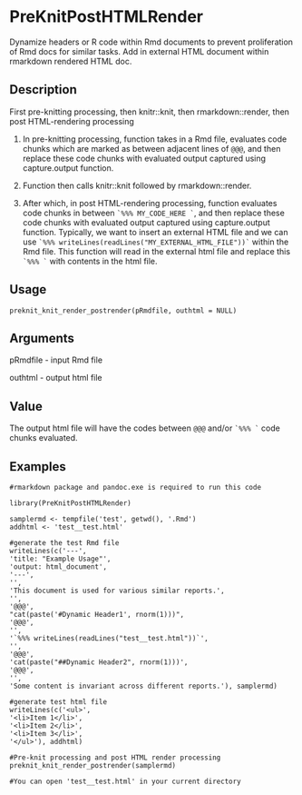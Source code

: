 # PreKnitPostHTMLRender
Dynamize headers or R code within Rmd documents to prevent proliferation of Rmd docs for similar tasks. Add in external HTML document within rmarkdown rendered HTML doc.


## Description
First pre-knitting processing, then knitr::knit, then rmarkdown::render, then post HTML-rendering processing

1) In pre-knitting processing, function takes in a Rmd file, evaluates code chunks which are marked as between adjacent lines of `@@@`, and then replace these code chunks with evaluated output captured using capture.output function.

2) Function then calls knitr::knit followed by rmarkdown::render.

3) After which, in post HTML-rendering processing, function evaluates code chunks in between `` `%%% MY_CODE_HERE ` ``, and then replace these code chunks with evaluated output captured using capture.output function. Typically, we want to insert an external HTML file and we can use `` `%%% writeLines(readLines("MY_EXTERNAL_HTML_FILE"))` `` within the Rmd file. This function will read in the external html file and replace this `` `%%% ` `` with contents in the html file.

## Usage

    preknit_knit_render_postrender(pRmdfile, outhtml = NULL)

## Arguments
pRmdfile	- input Rmd file

outhtml	- output html file

## Value
The output html file will have the codes between `@@@` and/or `` `%%% ` `` code chunks evaluated.

## Examples
    #rmarkdown package and pandoc.exe is required to run this code
    
    library(PreKnitPostHTMLRender)
    
    samplermd <- tempfile('test', getwd(), '.Rmd')
    addhtml <- 'test__test.html'
    
    #generate the test Rmd file
    writeLines(c('---',
    'title: "Example Usage"',
    'output: html_document',
    '---',
    '',
    'This document is used for various similar reports.',
    '',
    '@@@',
    "cat(paste('#Dynamic Header1', rnorm(1)))",
    '@@@',
    '',
    '`%%% writeLines(readLines("test__test.html"))`',
    '',
    '@@@',
    'cat(paste("##Dynamic Header2", rnorm(1)))',
    '@@@',
    '',
    'Some content is invariant across different reports.'), samplermd)
    
    #generate test html file
    writeLines(c('<ul>',
    '<li>Item 1</li>',
    '<li>Item 2</li>',
    '<li>Item 3</li>',
    '</ul>'), addhtml)
    
    #Pre-knit processing and post HTML render processing
    preknit_knit_render_postrender(samplermd)

    #You can open 'test__test.html' in your current directory


